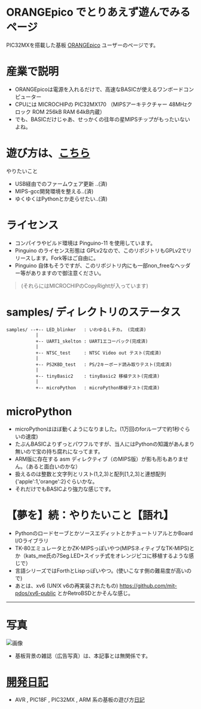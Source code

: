 # ORANGEpico でとりあえず遊んでみるページ

PIC32MXを搭載した基板 [ORANGEpico](http://www.picosoft.co.jp/orange/) ユーザーのページです。

# 産業で説明

* ORANGEpicoは電源を入れるだけで、高速なBASICが使えるワンボードコンピューター
* CPUには MICROCHIPの PIC32MX170 （MIPSアーキテクチャー 48MHzクロック ROM 256kB RAM 64kB内蔵）
* でも、BASICだけじゃあ、せっかくの往年の星MIPSチップがもったいないよね。

# 遊び方は、[こちら](https://github.com/iruka-/ORANGEpico/blob/master/firmware/README2.md)

やりたいこと
* USB経由でのファームウェア更新 ..(済)
* MIPS-gcc開発環境を整える..(済)
* ゆくゆくはPythonとか走らせたい..(済)

# ライセンス

* コンパイラやビルド環境は Pinguino-11 を使用しています。
* Pinguino のライセンス形態は GPLv2なので、このリポジトリもGPLv2でリリースします。Fork等はご自由に。
* Pinguino 自体もそうですが、このリポジトリ内にも一部non_freeなヘッダー等がありますので御注意ください。
> (それらにはMICROCHIPのCopyRightが入っています)

# samples/ ディレクトリのステータス

    samples/ --+-- LED_blinker   : いわゆるＬチカ。 (完成済)
               |
               +-- UART1_skelton : UART1エコーバック(完成済)
               |
               +-- NTSC_test     : NTSC Video out テスト(完成済)
               |
               +-- PS2KBD_test   : PS/2キーボード読み取りテスト(完成済)
               |
               +-- tinyBasic2    : tinyBasic2 移植テスト(完成済)
               |
               +-- microPython   : microPython移植テスト(完成済)

# microPython

* microPythonはほぼ動くようになりました。(1万回のforループで約1秒ぐらいの速度)
* たぶんBASICよりずっとパワフルですが、当人にはPythonの知識があんまり無いので宝の持ち腐れになってます。
* ARM版に存在する asm ディレクティブ（のMIPS版）が影も形もありません。（あると面白いのかな）
* 扱えるのは整数と文字列とリスト(1,2,3)と配列[1,2,3]と連想配列{'apple':1,'orange':2}ぐらいかな。
* それだけでもBASICより強力な感じです。

# 【夢を】続：やりたいこと【語れ】

* PythonのロードセーブとかソースエディットとかチュートリアルとかBoard I/Oライブラリ
* TK-80エミュレータとかZK-MIPSっぽいやつ(MIPSネィティブなTK-MIPS)とか（kats_me氏の7Seg.LED+スイッチ式をオレンジピコに移植するような感じで）
* 言語シリーズではForthとLispっぽいやつ。(使いこなす側の難易度が高いので)
* あとは、xv6 (UN!X v6の再実装されたもの) https://github.com/mit-pdos/xv6-public とかRetroBSDとかそんな感じ。


--------

# 写真

![画像](https://raw.githubusercontent.com/iruka-/ORANGEpico/master/images/ORANGEpico.jpg)

* 基板背景の雑誌（広告写真）は、本記事とは無関係です。

# [開発日記](https://github.com/iruka-/ATMEL_AVR/blob/master/md/README.md)

* AVR , PIC18F , PIC32MX , ARM 系の基板の遊び方[日記](https://github.com/iruka-/ATMEL_AVR/blob/master/md/README.md)

